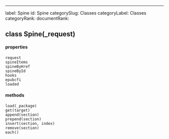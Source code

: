 ---
label: Spine
id: Spine
categorySlug: Classes
categoryLabel: Classes
categoryRank: 
documentRank:

## class Spine(_request)  
#### properties  
    request  
    spineItems   
    spineByHref   
    spineById   
    hooks   
    epubcfi  
    loaded  
#### methods  
    load(_package)  
    get(target)  
    append(section)  
    prepend(section)  
    insert(section, index)  
    remove(section)  
    each()  